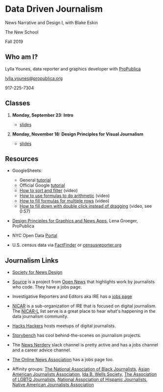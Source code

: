 # Data Driven Journalism
News Narrative and Design I, with Blake Eskin

The New School

Fall 2019

## Who am I?
Lylla Younes, data reporter and graphics developer with [ProPublica](https://propublica.org)

lylla.younes@propublica.org

917-225-7304

## Classes
1. **Monday, September 23: Intro** 

	* [slides](https://docs.google.com/presentation/d/1U1TU5_5LrERjizLrjQ1mQgbo4EhoBLjSUAW1MAzPYHE/edit?usp=sharing)

2. **Monday, November 18: Design Principles for Visual Journalism** 

	* [slides](https://docs.google.com/presentation/d/1aBRHZA_Lv0XZ1eOPwhuGMU1G7eKaOGF8DNF8659eLvY/edit?usp=sharing)
  
	
## Resources

* GoogleSheets: 
	* General [tutorial](https://training.npr.org/visual/what-to-do-with-a-big-pile-of-data/)
	* Official Google [tutorial](https://gsuite.google.com/learning-center/products/sheets/get-started/)
	* [How to sort and filter](https://www.youtube.com/watch?v=2AHSkCUgyB4) (video) 
	* [How to use formulas to do arithmetic](https://www.youtube.com/watch?v=A6MmdLR3VK0&vl=en) (video)
	* [How to fill formulas for multiple rows](https://www.youtube.com/watch?v=UCwRPrl2azw) (video)
	* [How to fill down with double click instead of dragging](https://youtu.be/2-QJD7GADSM?t=47) (video, see 0:57)

* [Design Principles for Graphics and News Apps](https://www.propublica.org/nerds/design-principles-for-news-apps-graphics), Lena Groeger, ProPublica

* NYC Open Data [Portal](https://opendata.cityofnewyork.us/)

* U.S. census data via [FactFinder](https://factfinder.census.gov/faces/nav/jsf/pages/index.xhtml) or [censusreporter.org](https://censusreporter.org/)


## Journalism Links

* [Society for News Design](https://www.snd.org/)

* [Source](https://source.opennews.org/) is a project from [Open News](https://opennews.org/) that highlights work by journalists who code. They have a jobs page.

* Investigative Reporters and Editors aka IRE has a [jobs page](https://www.ire.org/jobs)

* [NICAR](https://www.ire.org/nicar/) is a sub-organization of IRE that is focused on  digital journalism. The [NICAR-L](https://www.ire.org/resource-center/listservs/subscribe-nicar-l/) list serve is a great place to hear what's happening in the data journalism community.

* [Hacks Hackers](https://hackshackers.com/) hosts meetups of digital journalists.

* [Storybench](http://www.storybench.org/) has cool behind-the-scenes on journalism projects.

* The [News Nerdery](http://newsnerdery.org/) slack channel is pretty active and has a jobs channel and a career advice channel.

* [The Online News Association](https://journalists.org/) has a jobs page too.

* Affinity groups: [The National Association of Black Journalists](http://www.nabj.org/), [Asian American Journalists Association](https://www.aaja.org/), [Ida B. Wells Society](http://idabwellssociety.org/), [The Association of LGBTQ Journalists](http://www.nlgja.org/), [National Association of Hispanic Journalists](http://www.nahj.org/), [Native American Journalists Association](http://www.naja.com/)
